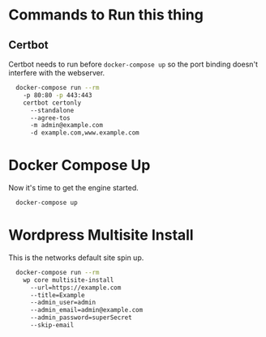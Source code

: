 # Commands to Run this thing

## Certbot

Certbot needs to run before `docker-compose up` so the port binding doesn't
interfere with the webserver.

```sh
  docker-compose run --rm
    -p 80:80 -p 443:443
    certbot certonly
      --standalone
      --agree-tos
      -m admin@example.com
      -d example.com,www.example.com
```

# Docker Compose Up

Now it's time to get the engine started.

```sh
  docker-compose up
```

# Wordpress Multisite Install

This is the networks default site spin up.

```sh
  docker-compose run --rm
    wp core multisite-install
      --url=https://example.com
      --title=Example
      --admin_user=admin
      --admin_email=admin@example.com
      --admin_password=superSecret
      --skip-email
```
